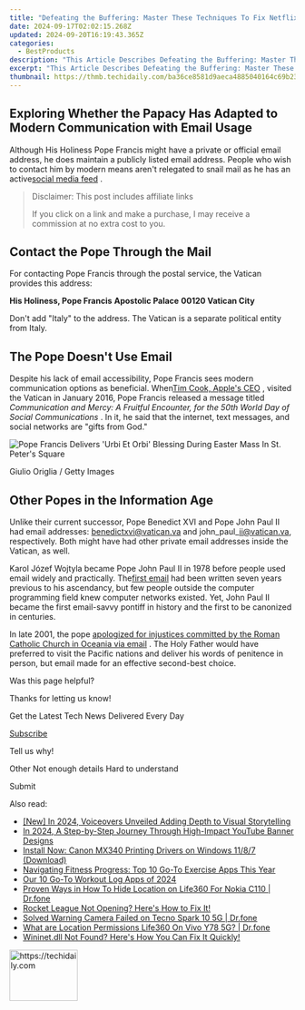 ```yaml
---
title: "Defeating the Buffering: Master These Techniques To Fix Netflix on an LG TV (In 20 Ways)"
date: 2024-09-17T02:02:15.268Z
updated: 2024-09-20T16:19:43.365Z
categories:
  - BestProducts
description: "This Article Describes Defeating the Buffering: Master These Techniques To Fix Netflix on an LG TV (In 20 Ways)"
excerpt: "This Article Describes Defeating the Buffering: Master These Techniques To Fix Netflix on an LG TV (In 20 Ways)"
thumbnail: https://thmb.techidaily.com/ba36ce8581d9aeca4885040164c69b231f981ce3ecccb14f708699fb82e550c8.jpg
---
```


## Exploring Whether the Papacy Has Adapted to Modern Communication with Email Usage
 Although His Holiness Pope Francis might have a private or official email address, he does maintain a publicly listed email address. People who wish to contact him by modern means aren't relegated to snail mail as he has an active[social media feed](https://twitter.com/Pontifex) .

>  Disclaimer: This post includes affiliate links
>
>  If you click on a link and make a purchase, I may receive a commission at no extra cost to you.
>

## Contact the Pope Through the Mail

 For contacting Pope Francis through the postal service, the Vatican provides this address:

 **His Holiness, Pope Francis**
 **Apostolic Palace**
 **00120 Vatican City**

 Don't add "Italy" to the address. The Vatican is a separate political entity from Italy.

## The Pope Doesn't Use Email

 Despite his lack of email accessibility, Pope Francis sees modern communication options as beneficial. When[Tim Cook, Apple's CEO](https://www.lifewire.com/who-is-tim-cook-1994301) , visited the Vatican in January 2016, Pope Francis released a message titled   _Communication and Mercy: A Fruitful Encounter, for the 50th World Day of Social Communications_ . In it, he said that the internet, text messages, and social networks are "gifts from God."

![Pope Francis Delivers 'Urbi Et Orbi' Blessing During Easter Mass In St. Peter's Square](https://www.lifewire.com/thmb/z5bZaGaAuEBbtVki4q-_xec1lk8=/1500x0/filters:no_upscale():max_bytes(150000):strip_icc():format(webp)/pope-francis-delivers-urbi-et-orbi-blessing-during-easter-mass-in-st-peter-s-square-485740869-57d398e53df78c5833492a26.jpg)

 Giulio Origlia / Getty Images

## Other Popes in the Information Age

 Unlike their current successor, Pope Benedict XVI and Pope John Paul II had email addresses: <benedictxvi@vatican.va> and john\_paul\_ii@vatican.va, respectively. Both might have had other private email addresses inside the Vatican, as well.

 Karol Józef Wojtyla became Pope John Paul II in 1978 before people used email widely and practically. The[first email](https://www.lifewire.com/first-email-message-1164184) had been written seven years previous to his ascendancy, but few people outside the computer programming field knew computer networks existed. Yet, John Paul II became the first email-savvy pontiff in history and the first to be canonized in centuries.

 In late 2001, the pope [apologized for injustices committed by the Roman Catholic Church in Oceania via email](http://news.bbc.co.uk/1/hi/world/europe/1671540.stm) . The Holy Father would have preferred to visit the Pacific nations and deliver his words of penitence in person, but email made for an effective second-best choice.

Was this page helpful?

Thanks for letting us know!

 Get the Latest Tech News Delivered Every Day

[Subscribe](https://www.lifewire.com/#)

Tell us why!

 Other  Not enough details  Hard to understand

 Submit

<ins class="adsbygoogle"
     style="display:block"
     data-ad-format="autorelaxed"
     data-ad-client="ca-pub-7571918770474297"
     data-ad-slot="1223367746"></ins>

<ins class="adsbygoogle"
     style="display:block"
     data-ad-client="ca-pub-7571918770474297"
     data-ad-slot="8358498916"
     data-ad-format="auto"
     data-full-width-responsive="true"></ins>

<span class="atpl-alsoreadstyle">Also read:</span>
<div><ul>
<li><a href="https://vp-tips.techidaily.com/new-in-2024-voiceovers-unveiled-adding-depth-to-visual-storytelling/"><u>[New] In 2024, Voiceovers Unveiled Adding Depth to Visual Storytelling</u></a></li>
<li><a href="https://youtube-data.techidaily.com/24-a-step-by-step-journey-through-high-impact-youtube-banner-designs/"><u>In 2024, A Step-by-Step Journey Through High-Impact YouTube Banner Designs</u></a></li>
<li><a href="https://win-amazing.techidaily.com/install-now-canon-mx340-printing-drivers-on-windows-1187-download/"><u>Install Now: Canon MX340 Printing Drivers on Windows 11/8/7 (Download)</u></a></li>
<li><a href="https://technical-tips.techidaily.com/navigating-fitness-progress-top-10-go-to-exercise-apps-this-year/"><u>Navigating Fitness Progress: Top 10 Go-To Exercise Apps This Year</u></a></li>
<li><a href="https://technical-tips.techidaily.com/our-10-go-to-workout-log-apps-of-2024/"><u>Our 10 Go-To Workout Log Apps of 2024</u></a></li>
<li><a href="https://location-social.techidaily.com/proven-ways-in-how-to-hide-location-on-life360-for-nokia-c110-drfone-by-drfone-virtual-android/"><u>Proven Ways in How To Hide Location on Life360 For Nokia C110 | Dr.fone</u></a></li>
<li><a href="https://win-solutions.techidaily.com/1722993529203-rocket-league-not-opening-heres-how-to-fix-it/"><u>Rocket League Not Opening? Here's How to Fix It!</u></a></li>
<li><a href="https://fix-guide.techidaily.com/solved-warning-camera-failed-on-tecno-spark-10-5g-drfone-by-drfone-fix-android-problems-fix-android-problems/"><u>Solved Warning Camera Failed on Tecno Spark 10 5G | Dr.fone</u></a></li>
<li><a href="https://fake-location.techidaily.com/what-are-location-permissions-life360-on-vivo-y78-5g-drfone-by-drfone-virtual-android/"><u>What are Location Permissions Life360 On Vivo Y78 5G? | Dr.fone</u></a></li>
<li><a href="https://technical-tips.techidaily.com/1722884758738-wininetdll-not-found-heres-how-you-can-fix-it-quickly/"><u>Wininet.dll Not Found? Here's How You Can Fix It Quickly!</u></a></li>
</ul></div>

<!-- affiliate ads begin -->
<a href="https://aligracehair.sjv.io/c/5597632/2135393/19272" target="_top" id="2135393">
  <img src="//a.impactradius-go.com/display-ad/19272-2135393" border="0" alt="https://techidaily.com" width="120" height="90"/>
</a>
<img height="0" width="0" src="https://aligracehair.sjv.io/i/5597632/2135393/19272" style="position:absolute;visibility:hidden;" border="0" />
<!-- affiliate ads end -->

